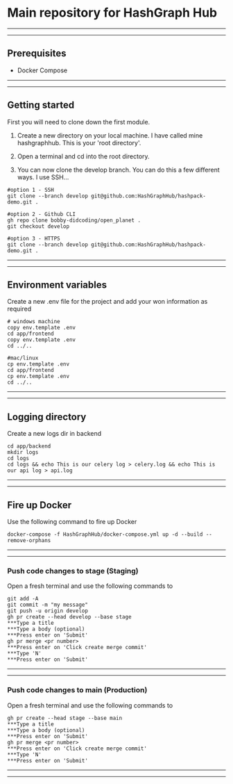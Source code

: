 # Main repository for HashGraph Hub
***
***

## Prerequisites
- Docker Compose

***
***

## Getting started
First you will need to clone down the first module.

1) Create a new directory on your local machine. I have called mine hashgraphhub. This is your 'root directory'.

2) Open a terminal and cd into the root directory.

3) You can now clone the develop branch. You can do this a few different ways. I use SSH...

```
#option 1 - SSH
git clone --branch develop git@github.com:HashGraphHub/hashpack-demo.git .

#option 2 - Github CLI
gh repo clone bobby-didcoding/open_planet .
git checkout develop

#option 3 - HTTPS
git clone --branch develop git@github.com:HashGraphHub/hashpack-demo.git .
```

***
***

## Environment variables
Create a new .env file for the project and add your won information as required
```
# windows machine
copy env.template .env
cd app/frontend
copy env.template .env
cd ../..

#mac/linux
cp env.template .env
cd app/frontend
cp env.template .env
cd ../..
```

***
***

## Logging directory
Create a new logs dir in backend
```
cd app/backend
mkdir logs
cd logs
cd logs && echo This is our celery log > celery.log && echo This is our api log > api.log
```

***
***

## Fire up Docker
Use the following command to fire up Docker
```
docker-compose -f HashGraphHub/docker-compose.yml up -d --build --remove-orphans
```

***
***

### Push code changes to stage (Staging)
Open a fresh terminal and use the following commands to 
```
git add -A
git commit -m "my message"
git push -u origin develop
gh pr create --head develop --base stage
***Type a title
***Type a body (optional)
***Press enter on 'Submit'
gh pr merge <pr number>
***Press enter on 'Click create merge commit'
***Type 'N'
***Press enter on 'Submit'
```

***
***

### Push code changes to main (Production)
Open a fresh terminal and use the following commands to 
```
gh pr create --head stage --base main
***Type a title
***Type a body (optional)
***Press enter on 'Submit'
gh pr merge <pr number>
***Press enter on 'Click create merge commit'
***Type 'N'
***Press enter on 'Submit'
```

***
***
